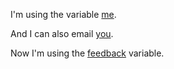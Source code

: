 [me]:mailto:myemail@mydomain.com
[you]:mailto:your.email_address@your-domain.com
[feedback]:mailto:email@yourdomain.com?subject=Your%20Film%20Title%20Feedback

I'm using the variable [me].

And I can also email [you].

Now I'm using the [feedback] variable.
